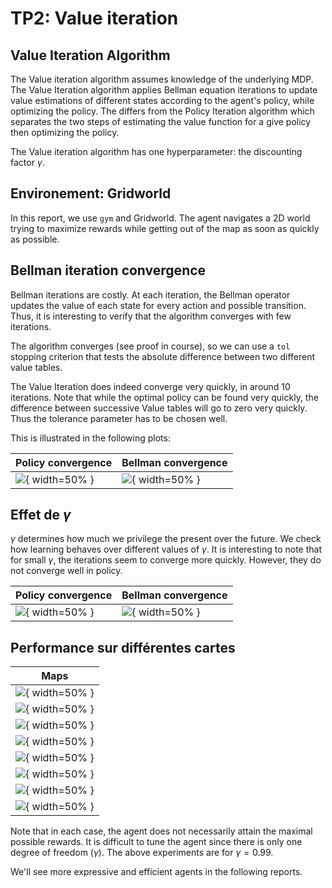 # TP2: Value iteration

## Value Iteration Algorithm

The Value iteration algorithm assumes knowledge of the underlying MDP. The Value Iteration algorithm applies Bellman equation iterations to update value estimations of different states according to the agent's policy, while optimizing the policy. The differs from the Policy Iteration algorithm which separates the two steps of estimating the value function for a give policy then optimizing the policy.

The Value iteration algorithm has one hyperparameter: the discounting factor $\gamma$.

## Environement: Gridworld

In this report, we use `gym` and Gridworld. The agent navigates a 2D world trying to maximize rewards while getting out of the map as soon as quickly as possible.

## Bellman iteration convergence

Bellman iterations are costly. At each iteration, the Bellman operator updates the value of each state for every action and possible transition. Thus, it is interesting to verify that the algorithm converges with few iterations.

The algorithm converges (see proof in course), so we can use a `tol` stopping criterion that tests the absolute difference between two different value tables.

The Value Iteration does indeed converge very quickly, in around 10 iterations. Note that while the optimal policy can be found very quickly, the difference between successive Value tables will go to zero very quickly. Thus the tolerance parameter has to be chosen well.

This is illustrated in the following plots:

| Policy convergence |  Bellman convergence | 
|---|---|
| ![](./figures/policy-cv.png){ width=50% }  |  ![](./figures/bellman-cv.png){ width=50% } |

## Effet de $\gamma$

$\gamma$ determines how much we privilege the present over the future. We check how learning behaves over different values of $\gamma$. It is interesting to note that for small $\gamma$, the iterations seem to converge more quickly. However, they do not converge well in policy.

| Policy convergence |  Bellman convergence | 
|---|---|
| ![](./figures/gamma-test.png){ width=50% }  |  ![](./figures/gamma-bellman.png){ width=50% } |

## Performance sur différentes cartes
| Maps |
|---|
| ![](./figures/1.png){ width=50% }  |
| ![](./figures/2.png){ width=50% }  |
| ![](./figures/3.png){ width=50% }  |
| ![](./figures/4.png){ width=50% }  |
| ![](./figures/5.png){ width=50% }  |
| ![](./figures/6.png){ width=50% }  |
| ![](./figures/7.png){ width=50% }  |
| ![](./figures/8.png){ width=50% }  |


Note that in each case, the agent does not necessarily attain the maximal possible rewards. It is difficult to tune the agent since there is only one degree of freedom ($\gamma$). The above experiments are for $\gamma=0.99$.

We'll see more expressive and efficient agents in the following reports.
